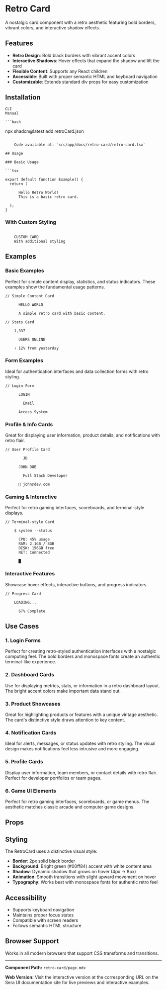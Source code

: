 # Retro Card 

A nostalgic card component with a retro aesthetic featuring bold borders, vibrant colors, and interactive shadow effects.

## Features

- **Retro Design**: Bold black borders with vibrant accent colors
- **Interactive Shadows**: Hover effects that expand the shadow and lift the card
- **Flexible Content**: Supports any React children
- **Accessible**: Built with proper semantic HTML and keyboard navigation
- **Customizable**: Extends standard div props for easy customization

## Installation

    CLI
    Manual

    ```bash
npx shadcn@latest add retroCard.json
```

    Code available at: `src/app/docs/retro-card/retro-card.tsx`

## Usage

### Basic Usage

```tsx

export default function Example() {
  return (
    
      Hello Retro World!
      This is a basic retro card.
    
  );
}
```

### With Custom Styling

```tsx

    CUSTOM CARD
    With additional styling

```

## Examples

### Basic Examples

Perfect for simple content display, statistics, and status indicators. These examples show the fundamental usage patterns.

```tsx
// Simple Content Card

      HELLO WORLD

      A simple retro card with basic content.

// Stats Card

    1,337
    
      USERS ONLINE

    ↑ 12% from yesterday

```

### Form Examples

Ideal for authentication interfaces and data collection forms with retro styling.

```tsx
// Login Form

      LOGIN

        Email

      Access System

```

### Profile & Info Cards

Great for displaying user information, product details, and notifications with retro flair.

```tsx
// User Profile Card

        JD

      JOHN DOE
      
        Full Stack Developer

      📧 john@dev.com

```

### Gaming & Interactive

Perfect for retro gaming interfaces, scoreboards, and terminal-style displays.

```tsx
// Terminal-style Card

    $ system --status
    
      CPU: 45% usage
      RAM: 2.1GB / 8GB
      DISK: 156GB free
      NET: Connected

      █

```

### Interactive Features

Showcase hover effects, interactive buttons, and progress indicators.

```tsx
// Progress Card

    LOADING...

      67% Complete

```

## Use Cases

### 1. Login Forms
Perfect for creating retro-styled authentication interfaces with a nostalgic computing feel. The bold borders and monospace fonts create an authentic terminal-like experience.

### 2. Dashboard Cards
Use for displaying metrics, stats, or information in a retro dashboard layout. The bright accent colors make important data stand out.

### 3. Product Showcases
Great for highlighting products or features with a unique vintage aesthetic. The card's distinctive style draws attention to key content.

### 4. Notification Cards
Ideal for alerts, messages, or status updates with retro styling. The visual design makes notifications feel less intrusive and more engaging.

### 5. Profile Cards
Display user information, team members, or contact details with retro flair. Perfect for developer portfolios or team pages.

### 6. Game UI Elements
Perfect for retro gaming interfaces, scoreboards, or game menus. The aesthetic matches classic arcade and computer game designs.

## Props

## Styling

The RetroCard uses a distinctive visual style:

- **Border**: 2px solid black border
- **Background**: Bright green (#00ff84) accent with white content area
- **Shadow**: Dynamic shadow that grows on hover (4px → 8px)
- **Animation**: Smooth transitions with slight upward movement on hover
- **Typography**: Works best with monospace fonts for authentic retro feel

## Accessibility

- Supports keyboard navigation
- Maintains proper focus states
- Compatible with screen readers
- Follows semantic HTML structure

## Browser Support

Works in all modern browsers that support CSS transforms and transitions.

---

**Component Path:** `retro-card/page.mdx`

**Web Version:** Visit the interactive version at the corresponding URL on the Sera UI documentation site for live previews and interactive examples.
